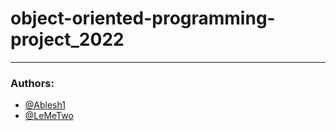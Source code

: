 # object-oriented-programming-project_2022
---------------------

### Authors:
- [@Ablesh1](https://github.com/Ablesh1)
- [@LeMeTwo](https://github.com/LeMeTwo)
